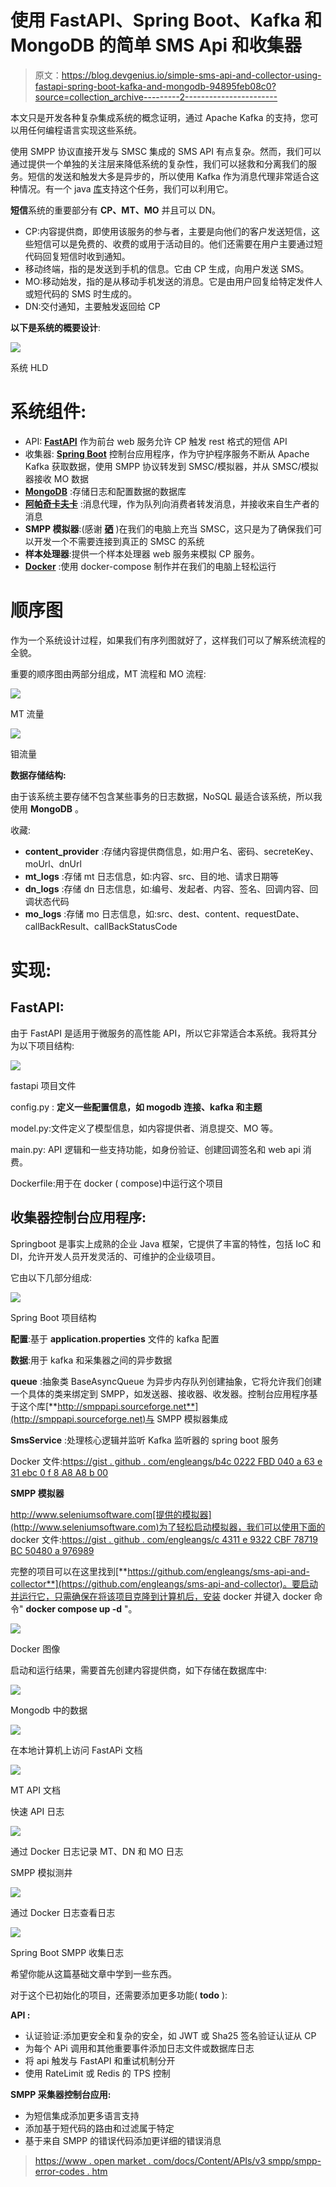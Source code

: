# 使用 FastAPI、Spring Boot、Kafka 和 MongoDB 的简单 SMS Api 和收集器

> 原文：<https://blog.devgenius.io/simple-sms-api-and-collector-using-fastapi-spring-boot-kafka-and-mongodb-94895feb08c0?source=collection_archive---------2----------------------->

本文只是开发各种复杂集成系统的概念证明，通过 Apache Kafka 的支持，您可以用任何编程语言实现这些系统。

使用 SMPP 协议直接开发与 SMSC 集成的 SMS API 有点复杂。然而，我们可以通过提供一个单独的关注层来降低系统的复杂性，我们可以拯救和分离我们的服务。短信的发送和触发大多是异步的，所以使用 Kafka 作为消息代理非常适合这种情况。有一个 java [库](http://smppapi.sourceforge.net/documentation/user-guide/)支持这个任务，我们可以利用它。

**短信**系统的重要部分有 **CP、MT、MO** 并且可以 DN。

*   CP:内容提供商，即使用该服务的参与者，主要是向他们的客户发送短信，这些短信可以是免费的、收费的或用于活动目的。他们还需要在用户主要通过短代码回复短信时收到通知。
*   移动终端，指的是发送到手机的信息。它由 CP 生成，向用户发送 SMS。
*   MO:移动始发，指的是从移动手机发送的消息。它是由用户回复给特定发件人或短代码的 SMS 时生成的。
*   DN:交付通知，主要触发返回给 CP

**以下是系统的概要设计**:

![](img/24467f40f50aef38101e43708959d2f9.png)

系统 HLD

# 系统组件:

*   API: [**FastAPI**](https://fastapi.tiangolo.com) 作为前台 web 服务允许 CP 触发 rest 格式的短信 API
*   收集器: [**Spring Boot**](https://spring.io/projects/spring-boot) 控制台应用程序，作为守护程序服务不断从 Apache Kafka 获取数据，使用 SMPP 协议转发到 SMSC/模拟器，并从 SMSC/模拟器接收 MO 数据
*   [**MongoDB**](https://www.mongodb.com) :存储日志和配置数据的数据库
*   [**阿帕奇卡夫卡**](https://kafka.apache.org) :消息代理，作为队列向消费者转发消息，并接收来自生产者的消息
*   **SMPP 模拟器**:(感谢 [**硒**](http://www.seleniumsoftware.com) )在我们的电脑上充当 SMSC，这只是为了确保我们可以开发一个不需要连接到真正的 SMSC 的系统
*   **样本处理器**:提供一个样本处理器 web 服务来模拟 CP 服务。
*   [**Docker**](https://www.docker.com) :使用 docker-compose 制作并在我们的电脑上轻松运行

# 顺序图

作为一个系统设计过程，如果我们有序列图就好了，这样我们可以了解系统流程的全貌。

重要的顺序图由两部分组成，MT 流程和 MO 流程:

![](img/1bc0314314ebf2f207deca2f6cc86f32.png)

MT 流量

![](img/127af3bf185d85fdeda2a120b90bd2ca.png)

钼流量

**数据存储结构:**

由于该系统主要存储不包含某些事务的日志数据，NoSQL 最适合该系统，所以我使用 **MongoDB** 。

收藏:

*   **content_provider** :存储内容提供商信息，如:用户名、密码、secreteKey、moUrl、dnUrl
*   **mt_logs** :存储 mt 日志信息，如:内容、src、目的地、请求日期等
*   **dn_logs** :存储 dn 日志信息，如:编号、发起者、内容、签名、回调内容、回调状态代码
*   **mo_logs** :存储 mo 日志信息，如:src、dest、content、requestDate、callBackResult、callBackStatusCode

# **实现:**

## FastAPI:

由于 FastAPI 是适用于微服务的高性能 API，所以它非常适合本系统。我将其分为以下项目结构:

![](img/7f022c8c52f90824417c6ddf25f8de44.png)

fastapi 项目文件

config.py : **定义一些配置信息，如 mogodb 连接、kafka 和主题**

model.py:文件定义了模型信息，如内容提供者、消息提交、MO 等。

main.py: API 逻辑和一些支持功能，如身份验证、创建回调签名和 web api 消费。

Dockerfile:用于在 docker ( compose)中运行这个项目

## 收集器控制台应用程序:

Springboot 是事实上成熟的企业 Java 框架，它提供了丰富的特性，包括 IoC 和 DI，允许开发人员开发灵活的、可维护的企业级项目。

它由以下几部分组成:

![](img/4e385bc3e522b582893397e806eb5f4f.png)

Spring Boot 项目结构

**配置**:基于 **application.properties** 文件的 kafka 配置

**数据**:用于 kafka 和采集器之间的异步数据

**queue** :抽象类 BaseAsyncQueue 为异步内存队列创建抽象，它将允许我们创建一个具体的类来绑定到 SMPP，如发送器、接收器、收发器。控制台应用程序基于这个库[**http://smppapi.sourceforge.net**](http://smppapi.sourceforge.net)与 SMPP 模拟器集成

**SmsService** :处理核心逻辑并监听 Kafka 监听器的 spring boot 服务

Docker 文件:[https://gist . github . com/engleangs/b4c 0222 FBD 040 a 63 e 31 ebc 0 f 8 A8 A8 b 00](https://gist.github.com/engleangs/b4c0222fbd040a63e31ebc0f8a8a8b00)

**SMPP 模拟器**

http://www.seleniumsoftware.com[提供的模拟器](http://www.seleniumsoftware.com)为了轻松启动模拟器，我们可以使用下面的 docker 文件:[https://gist . github . com/engleangs/c 4311 e 9322 CBF 78719 BC 50480 a 976989](https://gist.github.com/engleangs/c4311e9322cbf78719bc50480a976989)

完整的项目可以在这里找到[**https://github.com/engleangs/sms-api-and-collector**](https://github.com/engleangs/sms-api-and-collector)。要启动并运行它，只需确保在将该项目克隆到计算机后，安装 docker 并键入 docker 命令" **docker compose up -d** "。

![](img/2c064a044c0050df34e3a3af5a30cc54.png)

Docker 图像

启动和运行结果，需要首先创建内容提供商，如下存储在数据库中:

![](img/768c0c99faac22a265b559c01e8399d3.png)

Mongodb 中的数据

![](img/7d688642b7fc49acbad9cab5227adff7.png)

在本地计算机上访问 FastAPi 文档

![](img/c38526496c7f66717ebf871d614cd6a3.png)

MT API 文档

快速 API 日志

![](img/71bf7ff5de774c762acdab9973eb1cba.png)

通过 Docker 日志记录 MT、DN 和 MO 日志

SMPP 模拟测井

![](img/90524b0d64d2032d42537f8ef32051e8.png)

通过 Docker 日志查看日志

![](img/7be6f4e8275961bdc8f94effa3b23c03.png)

Spring Boot SMPP 收集日志

希望你能从这篇基础文章中学到一些东西。

对于这个已初始化的项目，还需要添加更多功能( **todo** ):

**API :**

*   认证验证:添加更安全和复杂的安全，如 JWT 或 Sha25 签名验证认证从 CP
*   为每个 APi 调用和其他重要事件添加日志文件或数据库日志
*   将 api 触发与 FastAPI 和重试机制分开
*   使用 RateLimit 或 Redis 的 TPS 控制

**SMPP 采集器控制台应用:**

*   为短信集成添加更多语言支持
*   添加基于短代码的路由和过滤属于特定
*   基于来自 SMPP 的错误代码添加更详细的错误消息

> [https://www . open market . com/docs/Content/APIs/v3 smpp/smpp-error-codes . htm](https://www.openmarket.com/docs/Content/apis/v3smpp/smpp-error-codes.htm)